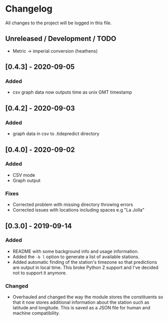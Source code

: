 # Changelog
All changes to the project will be logged in this file.

## Unreleased / Development / TODO
* Metric -> imperial conversion (heathens)

## [0.4.3] - 2020-09-05
### Added
* csv graph data now outputs time as unix GMT timestamp

## [0.4.2] - 2020-09-03
### Added
* graph data in csv to .tidepredict directory

## [0.4.0] - 2020-09-02
### Added
* CSV mode
* Graph output
### Fixes
* Corrected problem with missing directory throwing errors
* Corrected issues with locations including spaces e.g "La Jolla"

## [0.3.0] - 2019-09-14
### Added
* README with some background info and usage information.
* Added the `-b l` option to generate a list of available stations.
* Added automatic finding of the station's timezone so that predictions are output in local time. This broke Python 2 support and I've decided not to support it anymore.
### Changed
* Overhauled and changed the way the module stores the constituents so that it now stores additional information about the station such as latitude and longitude. This is saved as a JSON file for human and machine compatibility.
